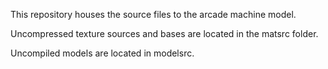 This repository houses the source files to the arcade machine model.

Uncompressed texture sources and bases are located in the matsrc folder.

Uncompiled models are located in modelsrc.